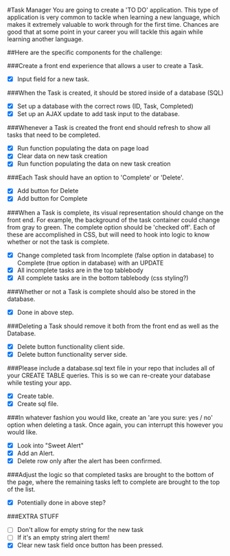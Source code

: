 #Task Manager
You are going to create a 'TO DO' application. This type of application is very common to tackle when learning a new language, which makes it extremely valuable to work through for the first time. Chances are good that at some point in your career you will tackle this again while learning another language.

##Here are the specific components for the challenge:

###Create a front end experience that allows a user to create a Task.
- [x] Input field for a new task.

###When the Task is created, it should be stored inside of a database (SQL)
- [x] Set up a database with the correct rows (ID, Task, Completed)
- [x] Set up an AJAX update to add task input to the database.

###Whenever a Task is created the front end should refresh to show all tasks that need to be completed.
- [x] Run function populating the data on page load
- [x] Clear data on new task creation
- [x] Run function populating the data on new task creation

###Each Task should have an option to 'Complete' or 'Delete'.
- [x] Add button for Delete
- [x] Add button for Complete

###When a Task is complete, its visual representation should change on the front end. For example, the background of the task container could change from gray to green. The complete option should be 'checked off'. Each of these are accomplished in CSS, but will need to hook into logic to know whether or not the task is complete.
- [x] Change completed task from Incomplete (false option in database) to Complete (true option in database) with an UPDATE
- [x] All incomplete tasks are in the top tablebody
- [x] All complete tasks are in the bottom tablebody (css styling?)

###Whether or not a Task is complete should also be stored in the database.
- [x] Done in above step.

###Deleting a Task should remove it both from the front end as well as the Database.
- [x] Delete button functionality client side.
- [x] Delete button functionality server side.

###Please include a database.sql text file in your repo that includes all of your CREATE TABLE queries. This is so we can re-create your database while testing your app.
- [x] Create table.
- [x] Create sql file.

###In whatever fashion you would like, create an 'are you sure: yes / no' option when deleting a task. Once again, you can interrupt this however you would like.
- [x] Look into "Sweet Alert"
- [x] Add an Alert.
- [x] Delete row only after the alert has been confirmed.

###Adjust the logic so that completed tasks are brought to the bottom of the page, where the remaining tasks left to complete are brought to the top of the list.
- [x] Potentially done in above step?


###EXTRA STUFF
- [ ] Don't allow for empty string for the new task
- [ ] If it's an empty string alert them!
- [x] Clear new task field once button has been pressed.
